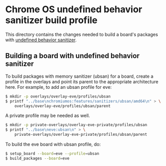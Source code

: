 # Chrome OS undefined behavior sanitizer build profile

This directory contains the changes needed to build a board's packages with
[undefined behavior sanitizer](https://www.chromium.org/chromium-os/how-tos-and-troubleshooting/llvm-clang-build).

## Building a board with undefined behavior sanitizer

To build packages with memory sanitizer (ubsan) for a board, create a profile
in the overlays and point its parent to the appropriate architecture here. For
example, to add an ubsan profile for eve:

```bash
$ mkdir -p overlays/overlay-eve/profiles/ubsan
$ printf "../base\nchromiumos:features/sanitizers/ubsan/amd64\n" > \
    overlays/overlay-eve/profiles/ubsan/parent
```

A private profile may be needed as well.

```bash
$ mkdir -p private-overlays/overlay-eve-private/profiles/ubsan
$ printf "../base\neve:ubsan\n" > \
    private-overlays/overlay-eve-private/profiles/ubsan/parent
```

To build the eve board with ubsan profile, do:
```bash
$ setup_board --board=eve --profile=ubsan
$ build_packages --board=eve
```

